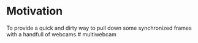 # Motivation

To provide a quick and dirty way to pull down some synchronized frames with a handfull of webcams.# multiwebcam
